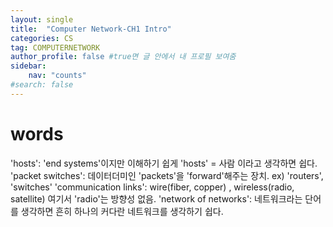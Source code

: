 ```yaml
---
layout: single
title:  "Computer Network-CH1 Intro"
categories: CS
tag: COMPUTERNETWORK
author_profile: false #true면 글 안에서 내 프로필 보여줌
sidebar:
    nav: "counts"
#search: false
---
```


# words

'hosts': 'end systems'이지만 이해하기 쉽게 'hosts' = 사람 이라고 생각하면 쉽다.
'packet switches': 데이터더미인 'packets'을 'forward'해주는 장치. ex) 'routers', 'switches'
'communication links': wire(fiber, copper) , wireless(radio, satellite) 여기서 'radio'는 방향성 없음.
'network of networks': 네트워크라는 단어를 생각하면 흔히 하나의 커다란 네트워크를 생각하기 쉽다.


